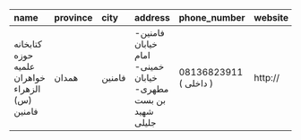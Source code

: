 | name                                           | province   | city   | address                                                    | phone_number           | website   |
|:-----------------------------------------------|:-----------|:-------|:-----------------------------------------------------------|:-----------------------|:----------|
| کتابخانه حوزه علمیه خواهران الزهراء (س) فامنین | همدان      | فامنین | فامنین- خیابان امام خمینی- خیابان مطهری- بن بست شهید جلیلی | 08136823911 ( داخلی  ) | http://   |